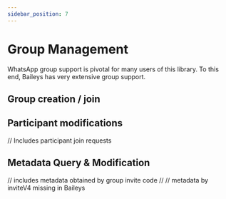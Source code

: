 ```yaml
---
sidebar_position: 7
---
```

# Group Management
WhatsApp group support is pivotal for many users of this library. To this end, Baileys has very extensive group support.

## Group creation / join

## Participant modifications
// Includes participant join requests

## Metadata Query & Modification
// includes metadata obtained by group invite code
//
// metadata by inviteV4 missing in Baileys
